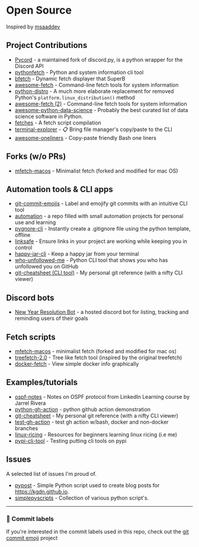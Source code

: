 # Open Source

Inspired by [msaaddev](https://github.com/msaaddev/open-source)

## Project Contributions
- [Pycord](https://github.com/Pycord-Development/pycord/pull/1146) - a maintained fork of discord.py, is a python wrapper for the Discord API  
- [pythonfetch](https://github.com/beucismis/pythonfetch/pull/5) - Python and system information cli tool 
- [bfetch](https://github.com/NNBnh/bfetch/pull/7#issuecomment-1171510161) - Dynamic fetch displayer that SuperB
- [awesome-fetch](https://github.com/beucismis/awesome-fetch/pull/30#event-6923011307) - Command-line fetch tools for system information
- [python-distro](https://github.com/python-distro/distro/pull/343#pullrequestreview-1043990401) - A much more elaborate replacement for removed Python's `platform.linux_distribution()` method
- [awesome-fetch (2)](https://github.com/beucismis/awesome-fetch/pull/34#event-7107760142) - Command-line fetch tools for system information
- [awesome-python-data-science](https://github.com/krzjoa/awesome-python-data-science/pull/37) - Probably the best curated list of data science software in Python.  
- [fetches](https://github.com/TorchedSammy/fetches/pull/9) - A fetch script compilation  
- [terminal-explorer](https://github.com/NNBnh/terminal-explorer/pull/2) - 📋 Bring file manager's copy/paste to the CLI  
- [awesome-oneliners](https://github.com/cristaloleg/awesome-oneliners/pull/6#event-7355312873) - Copy-paste friendly Bash one liners  

## Forks (w/o PRs)
- [mfetch-macos](https://github.com/TechWiz-3/mfetch-macos) - Minimalist fetch (forked and modified for mac OS)  

## Automation tools & CLI apps
- [git-commit-emojis](https://github.com/TechWiz-3/git-commit-emojis) - Label and emojify git commits with an intuitive CLI tool  
- [automation](https://github.com/TechWiz-3/automation) - a repo filled with small automation projects for personal use and learning  
- [pygnore-cli](https://github.com/TechWiz-3/pygnore-cli) - Instantly create a .gitignore file using the python template, offline
- [linksafe](https://github.com/TechWiz-3/linksafe) - Ensure links in your project are working while keeping you in control   
- [happy-jar-cli](https://github.com/TechWiz-3/happy-jar-cli) - Keep a happy jar from your terminal  
- [who-unfollowed-me](https://github.com/TechWiz-3/who-unfollowed-me) - Python CLI tool that shows you who has unfollowed you on GitHub  
- [git-cheatsheet (CLI tool)](https://github.com/TechWiz-3/git-cheatsheet) - My personal git reference (with a nifty CLI viewer)  

## Discord bots
- [New Year Resolution Bot](https://github.com/TechWiz-3/newYearResolutionBot) - a hosted discord bot for listing, tracking and reminding users of their goals  

## Fetch scripts
- [mfetch-macos](https://github.com/techwiz-3/mfetch-macos) - minimalist fetch (forked and modified for mac os)  
- [treefetch-2.0](https://github.com/TechWiz-3/treefetch-2.0) - Tree like fetch tool (inspired by the original treefetch) 
- [docker-fetch](https://github.com/TechWiz-3/docker-fetch) - View simple docker info graphically  

## Examples/tutorials
- [ospf-notes](https://github.com/TechWiz-3/ospf-notes) - Notes on OSPF protocol from LinkedIn Learning course by Jarrel Rivera  
- [python-gh-action](https://github.com/TechWiz-3/python-gh-action) - python github action demonstration
- [git-cheatsheet](https://github.com/TechWiz-3/git-cheatsheet) - My personal git reference (with a nifty CLI viewer)  
- [test-gh-action](https://github.com/TechWiz-3/test-gh-action) - test gh action w/bash, docker and non-docker branches
- [linux-ricing](https://github.com/TechWiz-3/linux-ricing) - Resources for beginners learning linux ricing (i.e me)  
- [pypi-cli-tool](https://github.com/TechWiz-3/pypi-cli-tool) - Testing putting cli tools on pypi  

## Issues
A selected list of issues I'm proud of.  

- [pypost](https://github.com/kgdn/pypost/issues/2#issuecomment-1172889738) - Simple Python script used to create blog posts for https://kgdn.github.io.
- [simplepyscripts](https://github.com/gil9red/SimplePyScripts/issues/15) - Collection of various python script's. 

---
### 🎉 Commit labels
If you're interested in the commit labels used in this repo, check out the [git commit emoji](https://github.com/TechWiz-3/git-commit-emojis) project
